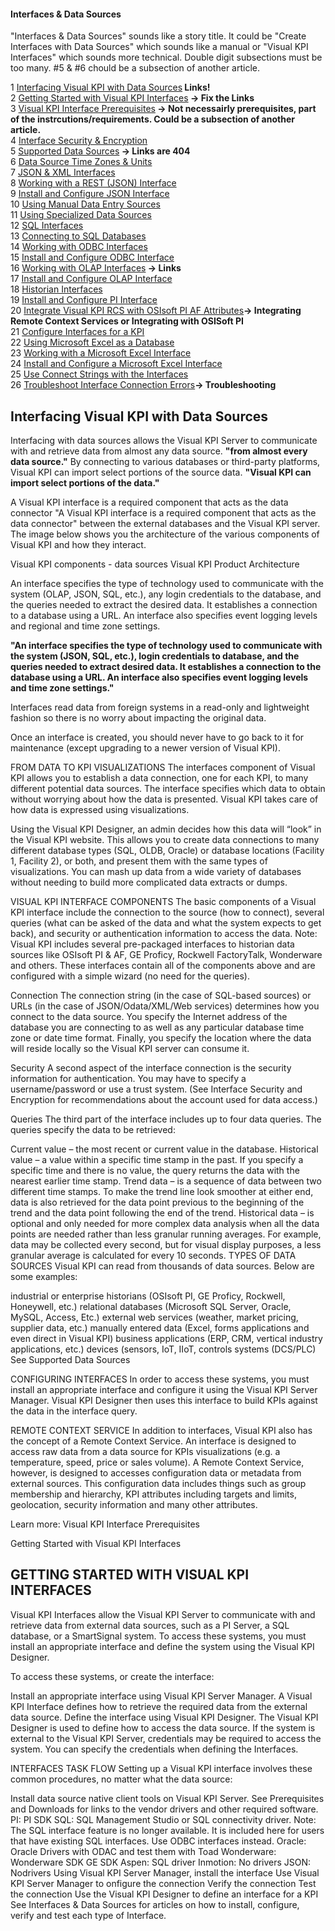#### Interfaces & Data Sources

"Interfaces & Data Sources" sounds like a story title. It could be "Create Interfaces with Data Sources" which sounds like a manual or "Visual KPI Interfaces" which sounds more technical.
Double digit subsections must be too many. #5 & #6 chould be a subsection of another article.

1 [Interfacing Visual KPI with Data Sources](http://betadocs.transpara.com/knowledge-base/interfaces-data-sources/)<b> Links!</b></br>
2 [Getting Started with Visual KPI Interfaces](http://betadocs.transpara.com/knowledge-base/interfaces-getting-started/)<b> -> Fix the Links</b></br>
3 [Visual KPI Interface Prerequisites](http://betadocs.transpara.com/knowledge-base/interface-prerequisites/)<b> -> Not necessairly prerequisites, part of the instrcutions/requirements. Could be a subsection of another article.</b></br>
4 [Interface Security & Encryption](http://betadocs.transpara.com/knowledge-base/interface-security/)</br>
5 [Supported Data Sources](http://betadocs.transpara.com/knowledge-base/interface-data-sources/)<b> -> Links are 404</b></br>
6 [Data Source Time Zones & Units](http://betadocs.transpara.com/knowledge-base/interface-time-zones-units/)</br>
7 [JSON & XML Interfaces](http://betadocs.transpara.com/knowledge-base/json-xml-interface/)</br>
8 [Working with a REST (JSON) Interface](http://betadocs.transpara.com/knowledge-base/rest-json-interface/)</br>
9 [Install and Configure JSON Interface](http://betadocs.transpara.com/knowledge-base/install-json-interface/)</br>
10 [Using Manual Data Entry Sources](http://betadocs.transpara.com/knowledge-base/manual-interfaces/)</br>
11 [Using Specialized Data Sources](http://betadocs.transpara.com/knowledge-base/specialized-data-interfaces/)</br>
12 [SQL Interfaces](http://betadocs.transpara.com/knowledge-base/sql-interfaces/)</br>
13 [Connecting to SQL Databases](http://betadocs.transpara.com/knowledge-base/connect-sql-databases/)</br>
14 [Working with ODBC Interfaces](http://betadocs.transpara.com/knowledge-base/odbc-interfaces/)</br>
15 [Install and Configure ODBC Interface](http://betadocs.transpara.com/knowledge-base/install-olap-interface/)</br>
16 [Working with OLAP Interfaces](http://betadocs.transpara.com/knowledge-base/olap-interfaces/)<b> -> Links</b></br>
17 [Install and Configure OLAP Interface](http://betadocs.transpara.com/knowledge-base/install-olap-interface/)</br>
18 [Historian Interfaces](http://betadocs.transpara.com/knowledge-base/historian-interfaces/)</br>
19 [Install and Configure PI Interface](http://betadocs.transpara.com/knowledge-base/install-pi-interface/)</br>
20 [Integrate Visual KPI RCS with OSIsoft PI AF Attributes](http://betadocs.transpara.com/knowledge-base/integrate-osisoft-pi-af-attrubutes/)<b>-> Integrating Remote Context Services or Integrating with OSISoft PI</b></br>
21 [Configure Interfaces for a KPI](http://betadocs.transpara.com/knowledge-base/designer-configure-interfaces/)</br>
22 [Using Microsoft Excel as a Database](http://betadocs.transpara.com/knowledge-base/microsoft-excel-interface-tips/)</br>
23 [Working with a Microsoft Excel Interface](http://betadocs.transpara.com/knowledge-base/microsoft-excel-interface/)</br>
24 [Install and Configure a Microsoft Excel Interface](http://betadocs.transpara.com/knowledge-base/install-microsoft-excel-interface/)</br>
25 [Use Connect Strings with the Interfaces](http://betadocs.transpara.com/knowledge-base/slug-interface-connect-strings/)</br>
26 [Troubleshoot Interface Connection Errors](http://betadocs.transpara.com/knowledge-base/troubleshoot-interface-connection-errors/)<b>-> Troubleshooting</b></br>

## Interfacing Visual KPI with Data Sources

Interfacing with data sources allows the Visual KPI Server to communicate with and retrieve data from almost any data source. <b>"from almost every data source."</b> By connecting to various databases or third-party platforms, Visual KPI can import select portions of the source data. <b>"Visual KPI can import select portions of the data."</b>

A Visual KPI interface is a required component that acts as the data connector </b>"A Visual KPI interface is a required component that acts as the data connector"</b> between the external databases and the Visual KPI server. The image below shows you the architecture of the various components of Visual KPI and how they interact.

 

Visual KPI components - data sources
Visual KPI Product Architecture
 

An interface specifies the type of technology used to communicate with the system (OLAP, JSON, SQL, etc.), any login credentials to the database, and the queries needed to extract the desired data. It establishes a connection to a database using a URL. An interface also specifies event logging levels and regional and time zone settings.

<b>"An interface specifies the type of technology used to communicate with the system (JSON, SQL, etc.), login credentials to database, and the queries needed to extract desired data. It establishes a connection to the database using a URL. An interface also specifies event logging levels and time zone settings."</b>

Interfaces read data from foreign systems in a read-only and lightweight fashion so there is no worry about impacting the original data.

Once an interface is created, you should never have to go back to it for maintenance (except upgrading to a newer version of Visual KPI).

FROM DATA TO KPI VISUALIZATIONS
The interfaces component of Visual KPI allows you to establish a data connection, one for each KPI, to many different potential data sources. The interface specifies which data to obtain without worrying about how the data is presented. Visual KPI takes care of how data is expressed using visualizations.

Using the Visual KPI Designer, an admin decides how this data will “look” in the Visual KPI website. This allows you to create data connections to many different database types (SQL, OLDB, Oracle) or database locations (Facility 1, Facility 2), or both, and present them with the same types of visualizations. You can mash up data from a wide variety of databases without needing to build more complicated data extracts or dumps.

VISUAL KPI INTERFACE COMPONENTS
The basic components of a Visual KPI interface include the connection to the source (how to connect), several queries (what can be asked of the data and what the system expects to get back), and security or authentication information to access the data.
Note: Visual KPI includes several pre-packaged interfaces to historian data sources like OSIsoft PI & AF, GE Proficy, Rockwell FactoryTalk, Wonderware and others. These interfaces contain all of the components above and are configured with a simple wizard (no need for the queries).

Connection
The connection string (in the case of SQL-based sources) or URLs (in the case of JSON/Odata/XML/Web services) determines how you connect to the data source. You specify the Internet address of the database you are connecting to as well as any particular database time zone or date time format. Finally, you specify the location where the data will reside locally so the Visual KPI server can consume it.

Security
A second aspect of the interface connection is the security information for authentication. You may have to specify a username/password or use a trust system. (See Interface Security and Encryption for recommendations about the account used for data access.)

Queries
The third part of the interface includes up to four data queries. The queries specify the data to be retrieved:

Current value – the most recent or current value in the database.
Historical value – a value within a specific time stamp in the past. If you specify a specific time and there is no value, the query returns the data with the nearest earlier time stamp.
Trend data – is a sequence of data between two different time stamps. To make the trend line look smoother at either end, data is also retrieved for the data point previous to the beginning of the trend and the data point following the end of the trend.
Historical data – is optional and only needed for more complex data analysis when all the data points are needed rather than less granular running averages. For example, data may be collected every second, but for visual display purposes, a less granular average is calculated for every 10 seconds.
TYPES OF DATA SOURCES
Visual KPI can read from thousands of data sources. Below are some examples:

industrial or enterprise historians (OSIsoft PI, GE Proficy, Rockwell, Honeywell, etc.)
relational databases (Microsoft SQL Server, Oracle, MySQL, Access, Etc.)
external web services (weather, market pricing, supplier data, etc.)
manually entered data (Excel, forms applications and even direct in Visual KPI)
business applications (ERP, CRM, vertical industry applications, etc.)
devices (sensors, IoT, IIoT, controls systems (DCS/PLC)
See Supported Data Sources

CONFIGURING INTERFACES
In order to access these systems, you must install an appropriate interface and configure it using the Visual KPI Server Manager. Visual KPI Designer then uses this interface to build KPIs against the data in the interface query.

REMOTE CONTEXT SERVICE
In addition to interfaces, Visual KPI also has the concept of a Remote Context Service. An interface is designed to access raw data from a data source for KPIs visualizations (e.g. a temperature, speed, price or sales volume). A Remote Context Service, however, is designed to accesses configuration data or metadata from external sources. This configuration data includes things such as group membership and hierarchy, KPI attributes including targets and limits, geolocation, security information and many other attributes.

Learn more:
Visual KPI Interface Prerequisites

Getting Started with Visual KPI Interfaces

## GETTING STARTED WITH VISUAL KPI INTERFACES

Visual KPI Interfaces allow the Visual KPI Server to communicate with and retrieve data from external data sources, such as a PI Server, a SQL database, or a SmartSignal system. To access these systems, you must install an appropriate interface and define the system using the Visual KPI Designer.

To access these systems, or create the interface: 

Install an appropriate interface using Visual KPI Server Manager. A Visual KPI Interface defines how to retrieve the required data from the external data source.
Define the interface using Visual KPI Designer. The Visual KPI Designer is used to define how to access the data source. 
If the system is external to the Visual KPI Server, credentials may be required to access the system. You can specify the credentials when defining the Interfaces.

INTERFACES TASK FLOW 
Setting up a Visual KPI interface involves these common procedures, no matter what the data source:

Install data source native client tools on Visual KPI Server. See Prerequisites and Downloads for links to the vendor drivers and other required software.
PI: PI SDK
SQL: SQL Management Studio or SQL connectivity driver. Note: The SQL interface feature is no longer available. It is included here for users that have existing SQL interfaces. Use ODBC interfaces instead. 
Oracle: Oracle Drivers with ODAC and test them with Toad
Wonderware: Wonderware SDK
GE SDK
Aspen: SQL driver
Inmotion: No drivers
JSON: Nodrivers
Using Visual KPI Server Manager, install the interface
Use Visual KPI Server Manager to onfigure the connection
Verify the connection
Test the connection
Use the Visual KPI Designer to define an interface for a KPI
See Interfaces & Data Sources for articles on how to install, configure, verify and test each type of Interface.


